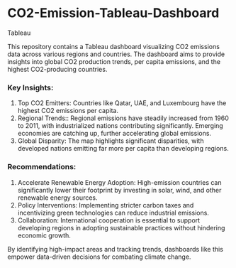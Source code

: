 # CO2-Emission-Tableau-Dashboard
Tableau

This repository contains a Tableau dashboard visualizing CO2 emissions data across various regions and countries. The dashboard aims to provide insights into global CO2 production trends, per capita emissions, and the highest CO2-producing countries.

### Key Insights:
1. Top CO2 Emitters: Countries like Qatar, UAE, and Luxembourg have the highest CO2 emissions per capita.
2. Regional Trends:: Regional emissions have steadily increased from 1960 to 2011, with industrialized nations contributing significantly. Emerging economies are catching up, further accelerating global emissions.
3. Global Disparity: The map highlights significant disparities, with developed nations emitting far more per capita than developing regions.

### Recommendations:

1. Accelerate Renewable Energy Adoption: High-emission countries can significantly lower their footprint by investing in solar, wind, and other renewable energy sources.
2. Policy Interventions: Implementing stricter carbon taxes and incentivizing green technologies can reduce industrial emissions.
3. Collaboration: International cooperation is essential to support developing regions in adopting sustainable practices without hindering economic growth.

By identifying high-impact areas and tracking trends, dashboards like this empower data-driven decisions for combating climate change. 
